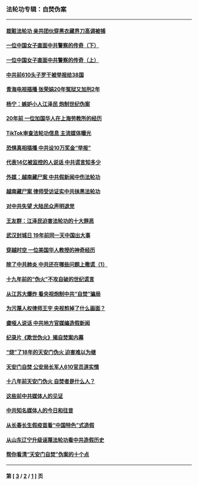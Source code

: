 ### 法轮功专辑：自焚伪案
---
#### [栽赃法轮功 亲共团伙穿黑衣藏界刀高调被捕](../../pages/nf5562/n13073780.md?07210430) 
#### [一位中国女子直面中共警察的传奇（下）](../../pages/nf5562/n12989706.md?07210430) 
#### [一位中国女子直面中共警察的传奇（上）](../../pages/nf5562/n12985072.md?07210430) 
#### [中共前610头子罗干被举报给38国](../../pages/nf5562/n12975419.md?07210430) 
#### [青海电视插播 张荣娟20年冤狱又加刑2年](../../pages/nf5562/n12738166.md?07210430) 
#### [杨宁：嫉妒小人江泽民 炮制世纪伪案](../../pages/nf5562/n12724108.md?07210430) 
#### [20年前 一位加国华人在上海劳教所的经历](../../pages/nf5562/n12707932.md?07210430) 
#### [TikTok审查法轮功信息 主流媒体曝光](../../pages/nf5562/n12362336.md?07210430) 
#### [恐惧真相插播 中共设10万奖金“举报”](../../pages/nf5562/n12306396.md?07210430) 
#### [代表14亿被监控的人说话 中共谎言知多少](../../pages/nf5562/n12297484.md?07210430) 
#### [外媒：越南藏尸案 中共假新闻中伤法轮功](../../pages/nf5562/n12264411.md?07210430) 
#### [越南藏尸案 律师受访证实中共抹黑法轮功](../../pages/nf5562/n12261878.md?07210430) 
#### [对中共失望 大陆民众声明退党](../../pages/nf5562/n12187315.md?07210430) 
#### [王友群：江泽民迫害法轮功的十大罪恶](../../pages/nf5562/n12169074.md?07210430) 
#### [武汉封城日 19年前同一天中国出大事](../../pages/nf5562/n12150901.md?07210430) 
#### [穿越时空  一位美国华人教授的神奇经历](../../pages/nf5562/n12097460.md?07210430) 
#### [除了中共肺炎 中共还在哪些问题上撒谎（1）](../../pages/nf5562/n11955770.md?07210430) 
#### [十九年前的“伪火”不攻自破的世纪谎言](../../pages/nf5562/n11813238.md?07210430) 
#### [从江苏大爆炸 看央视炮制中共“自焚”骗局](../../pages/nf5562/n11140275.md?07210430) 
#### [为污蔑人权律师王宇 央视剪掉了什么画面？](../../pages/nf5562/n11130142.md?07210430) 
#### [聋哑人说话 中共地方官媒编造假新闻](../../pages/nf5562/n11006067.md?07210430) 
#### [纪录片《欺世伪火》揭自焚案内幕](../../pages/nf5562/n11002664.md?07210430) 
#### [“烧”了18年的天安门伪火 迫害难以为继](../../pages/nf5562/n10996660.md?07210430) 
#### [天安门自焚 公安局长军人610官员道实情](../../pages/nf5562/n10997098.md?07210430) 
#### [十八年前天安门伪火 自焚者是什么人？](../../pages/nf5562/n10996556.md?07210430) 
#### [这些前中共媒体人的见证](../../pages/nf5562/n10845276.md?07210430) 
#### [中共知名媒体人的今日和往昔](../../pages/nf5562/n10843569.md?07210430) 
#### [从长春长生假疫苗看“中国特色”式造假](../../pages/nf5562/n10684053.md?07210430) 
#### [从山东辽宁升级诬蔑法轮功看中共造假历史](../../pages/nf5562/n10668272.md?07210430) 
#### [帮你看清“天安门自焚”伪案的十个点](../../pages/nf5562/n10554707.md?07210430) 

---
#### 第 [ [3](./3.md?07210430) / [2](./2.md?07210430) / [1](./1.md?07210430) ] 页
